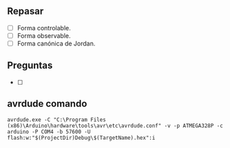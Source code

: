 ## Repasar

- [ ] Forma controlable.
- [ ] Forma observable.
- [ ] Forma canónica de Jordan.

## Preguntas

- [ ]

## avrdude comando
```
avrdude.exe -C "C:\Program Files (x86)\Arduino\hardware\tools\avr\etc\avrdude.conf" -v -p ATMEGA328P -c arduino -P COM4 -b 57600 -U flash:w:"$(ProjectDir)Debug\$(TargetName).hex":i
```
